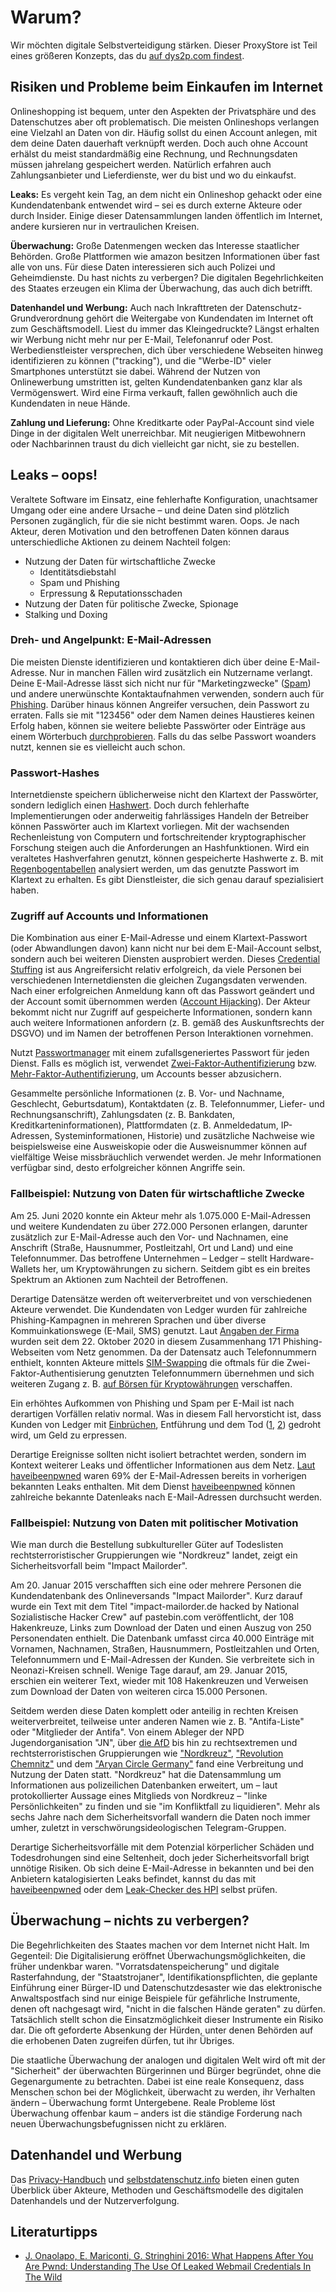 # Warum?

Wir möchten digitale Selbstverteidigung stärken. Dieser ProxyStore ist Teil eines größeren Konzepts, das du [auf dys2p.com findest](https://dys2p.com/konzept.html).

## Risiken und Probleme beim Einkaufen im Internet

Onlineshopping ist bequem, unter den Aspekten der Privatsphäre und des Datenschutzes aber oft problematisch. Die meisten Onlineshops verlangen eine Vielzahl an Daten von dir. Häufig sollst du einen Account anlegen, mit dem deine Daten dauerhaft verknüpft werden. Doch auch ohne Account erhälst du meist standardmäßig eine Rechnung, und Rechnungsdaten müssen jahrelang gespeichert werden. Natürlich erfahren auch Zahlungsanbieter und Lieferdienste, wer du bist und wo du einkaufst.

**Leaks:** Es vergeht kein Tag, an dem nicht ein Onlineshop gehackt oder eine Kundendatenbank entwendet wird – sei es durch externe Akteure oder durch Insider. Einige dieser Datensammlungen landen öffentlich im Internet, andere kursieren nur in vertraulichen Kreisen.

**Überwachung:** Große Datenmengen wecken das Interesse staatlicher Behörden. Große Plattformen wie amazon besitzen Informationen über fast alle von uns. Für diese Daten interessieren sich auch Polizei und Geheimdienste. Du hast nichts zu verbergen? Die digitalen Begehrlichkeiten des Staates erzeugen ein Klima der Überwachung, das auch dich betrifft.

**Datenhandel und Werbung:** Auch nach Inkrafttreten der Datenschutz-Grundverordnung gehört die Weitergabe von Kundendaten im Internet oft zum Geschäftsmodell. Liest du immer das Kleingedruckte? Längst erhalten wir Werbung nicht mehr nur per E-Mail, Telefonanruf oder Post. Werbedienstleister versprechen, dich über verschiedene Webseiten hinweg identifizieren zu können ("tracking"), und die "Werbe-ID" vieler Smartphones unterstützt sie dabei. Während der Nutzen von Onlinewerbung umstritten ist, gelten Kundendatenbanken ganz klar als Vermögenswert. Wird eine Firma verkauft, fallen gewöhnlich auch die Kundendaten in neue Hände.

**Zahlung und Lieferung:** Ohne Kreditkarte oder PayPal-Account sind viele Dinge in der digitalen Welt unerreichbar. Mit neugierigen Mitbewohnern oder Nachbarinnen traust du dich vielleicht gar nicht, sie zu bestellen.

## Leaks – oops!

Veraltete Software im Einsatz, eine fehlerhafte Konfiguration, unachtsamer Umgang oder eine andere Ursache – und deine Daten sind plötzlich Personen zugänglich, für die sie nicht bestimmt waren. Oops. Je nach Akteur, deren Motivation und den betroffenen Daten können daraus unterschiedliche Aktionen zu deinem Nachteil folgen:

* Nutzung der Daten für wirtschaftliche Zwecke
  * Identitätsdiebstahl
  * Spam und Phishing
  * Erpressung & Reputationsschaden
* Nutzung der Daten für politische Zwecke, Spionage
* Stalking und Doxing

### Dreh- und Angelpunkt: E-Mail-Adressen

Die meisten Dienste identifizieren und kontaktieren dich über deine E-Mail-Adresse. Nur in manchen Fällen wird zusätzlich ein Nutzername verlangt. Deine E-Mail-Adresse lässt sich nicht nur für "Marketingzwecke" ([Spam](https://de.wikipedia.org/wiki/Spam)) und andere unerwünschte Kontaktaufnahmen verwenden, sondern auch für [Phishing](https://de.wikipedia.org/wiki/Phishing). Darüber hinaus können Angreifer versuchen, dein Passwort zu erraten. Falls sie mit "123456" oder dem Namen deines Haustieres keinen Erfolg haben, können sie weitere beliebte Passwörter oder Einträge aus einem Wörterbuch [durchprobieren](https://de.wikipedia.org/wiki/Brute-Force-Methode). Falls du das selbe Passwort woanders nutzt, kennen sie es vielleicht auch schon.

### Passwort-Hashes

Internetdienste speichern üblicherweise nicht den Klartext der Passwörter, sondern lediglich einen [Hashwert](https://de.wikipedia.org/wiki/Hashfunktion). Doch durch fehlerhafte Implementierungen oder anderweitig fahrlässiges Handeln der Betreiber können Passwörter auch im Klartext vorliegen. Mit der wachsenden Rechenleistung von Computern und fortschreitender kryptographischer Forschung steigen auch die Anforderungen an Hashfunktionen. Wird ein veraltetes Hashverfahren genutzt, können gespeicherte Hashwerte z. B. mit [Regenbogentabellen](https://de.wikipedia.org/wiki/Rainbow_Table) analysiert werden, um das genutzte Passwort im Klartext zu erhalten. Es gibt Dienstleister, die sich genau darauf spezialisiert haben.

### Zugriff auf Accounts und Informationen

Die Kombination aus einer E-Mail-Adresse und einem Klartext-Passwort (oder Abwandlungen davon) kann nicht nur bei dem E-Mail-Account selbst, sondern auch bei weiteren Diensten ausprobiert werden. Dieses [Credential Stuffing](https://web.archive.org/web/20201127094548/https://www.ionos.de/digitalguide/server/sicherheit/was-ist-credential-stuffing/) ist aus Angreifersicht relativ erfolgreich, da viele Personen bei verschiedenen Internetdiensten die gleichen Zugangsdaten verwenden. Nach einer erfolgreichen Anmeldung kann oft das Passwort geändert und der Account somit übernommen werden ([Account Hijacking](https://de.wikipedia.org/wiki/Hijacking)). Der Akteur bekommt nicht nur Zugriff auf gespeicherte Informationen, sondern kann auch weitere Informationen anfordern (z. B. gemäß des Auskunftsrechts der DSGVO) und im Namen der betroffenen Person Interaktionen vornehmen.

Nutzt [Passwortmanager](https://www.kuketz-blog.de/empfehlungsecke/#passwort-manager) mit einem zufallsgeneriertes Passwort für jeden Dienst. Falls es möglich ist, verwendet [Zwei-Faktor-Authentifizierung](https://de.wikipedia.org/wiki/Zwei-Faktor-Authentisierung) bzw. [Mehr-Faktor-Authentifizierung](https://en.wikipedia.org/wiki/Multi-factor_authentication), um Accounts besser abzusichern.

Gesammelte persönliche Informationen (z. B. Vor- und Nachname, Geschlecht, Geburtsdatum), Kontaktdaten (z. B. Telefonnummer, Liefer- und Rechnungsanschrift), Zahlungsdaten (z. B. Bankdaten, Kreditkarteninformationen), Plattformdaten (z. B. Anmeldedatum, IP-Adressen, Systeminformationen, Historie) und zusätzliche Nachweise wie beispielsweise eine Ausweiskopie oder die Ausweisnummer können auf vielfältige Weise missbräuchlich verwendet werden. Je mehr Informationen verfügbar sind, desto erfolgreicher können Angriffe sein.

### Fallbeispiel: Nutzung von Daten für wirtschaftliche Zwecke

Am 25. Juni 2020 konnte ein Akteur mehr als 1.075.000 E-Mail-Adressen und weitere Kundendaten zu über 272.000 Personen erlangen, darunter zusätzlich zur E-Mail-Adresse auch den Vor- und Nachnamen, eine Anschrift (Straße, Hausnummer, Postleitzahl, Ort und Land) und eine Telefonnummer. Das betroffene Unternehmen – Ledger – stellt Hardware-Wallets her, um Kryptowährungen zu sichern. Seitdem gibt es ein breites Spektrum an Aktionen zum Nachteil der Betroffenen.

Derartige Datensätze werden oft weiterverbreitet und von verschiedenen Akteure verwendet. Die Kundendaten von Ledger wurden für zahlreiche Phishing-Kampagnen in mehreren Sprachen und über diverse Kommuinkationswege (E-Mail, SMS) genutzt. Laut [Angaben der Firma](https://www.ledger.com/phishing-campaigns-status#phishing-campaigns) wurden seit dem 22. Oktober 2020 in diesem Zusammenhang 171 Phishing-Webseiten vom Netz genommen. Da der Datensatz auch Telefonnummern enthielt, konnten Akteure mittels [SIM-Swapping](https://de.wikipedia.org/wiki/SIM-Swapping) die oftmals für die Zwei-Faktor-Authentisierung genutzten Telefonnummern übernehmen und sich weiteren Zugang z. B. [auf Börsen für Kryptowährungen](https://web.archive.org/web/20210126113423/www.coindesk.com/ledger-leak-sim-swap-home-invasion-threats) verschaffen.

Ein erhöhtes Aufkommen von Phishing und Spam per E-Mail ist nach derartigen Vorfällen relativ normal. Was in diesem Fall hervorsticht ist, dass Kunden von Ledger mit [Einbrüchen](https://web.archive.org/web/20210126114520/https://www.reddit.com/r/ledgerwallet/comments/kh8q82/fantastic/), Entführung und dem Tod ([1](https://web.archive.org/web/20210126114848/https://www.reddit.com/r/ledgerwalletleak/comments/ki1nsz/received_phone_call_threatening_kidnapping_and/), [2](https://web.archive.org/web/20210126115052/https://www.reddit.com/r/CryptoCurrency/comments/kx9sy0/my_dad_just_received_a_death_threat_on_his/)) gedroht wird, um Geld zu erpressen.

Derartige Ereignisse sollten nicht isoliert betrachtet werden, sondern im Kontext weiterer Leaks und öffentlicher Informationen aus dem Netz. [Laut haveibeenpwned](https://web.archive.org/web/20201220212750/https://twitter.com/haveibeenpwned/status/1340770769106731008) waren 69% der E-Mail-Adressen bereits in vorherigen bekannten Leaks enthalten. Mit dem Dienst [haveibeenpwned](https://haveibeenpwned.com) können zahlreiche bekannte Datenleaks nach E-Mail-Adressen durchsucht werden.

### Fallbeispiel: Nutzung von Daten mit politischer Motivation

Wie man durch die Bestellung subkultureller Güter auf Todeslisten rechtsterroristischer Gruppierungen wie "Nordkreuz" landet, zeigt ein Sicherheitsvorfall beim "Impact Mailorder".

Am 20. Januar 2015 verschafften sich eine oder mehrere Personen die Kundendatenbank des Onlineversands "Impact Mailorder". Kurz darauf wurde ein Text mit dem Titel "impact-mailorder.de hacked by National Sozialistische Hacker Crew" auf pastebin.com veröffentlicht, der 108 Hakenkreuze, Links zum Download der Daten und einen Auszug von 250 Personendaten enthielt. Die Datenbank umfasst circa 40.000 Einträge mit Vornamen, Nachnamen, Straßen, Hausnummern, Postleitzahlen und Orten, Telefonnummern und E-Mail-Adressen der Kunden. Sie verbreitete sich in Neonazi-Kreisen schnell. Wenige Tage darauf, am 29. Januar 2015, erschien ein weiterer Text, wieder mit 108 Hakenkreuzen und Verweisen zum Download der Daten von weiteren circa 15.000 Personen.

Seitdem werden diese Daten komplett oder anteilig in rechten Kreisen weiterverbreitet, teilweise unter anderen Namen wie z. B. "Antifa-Liste" oder "Mitglieder der Antifa". Von einem Ableger der NPD Jugendorganisation "JN", über [die AfD](https://web.archive.org/web/20201109025731/https://www.hz.de/meinort/heidenheim/merz-verbreitete-geklaute-adressen-31284866.html) bis hin zu rechtsextremen und rechtsterroristischen Gruppierungen wie ["Nordkreuz"](https://de.wikipedia.org/wiki/Nordkreuz), ["Revolution Chemnitz"](https://web.archive.org/web/20190711223234/https://www.tagesspiegel.de/politik/rechter-terror-revolution-chemnitz-hatte-zugriff-auf-24-300-daten-von-linken-und-punks/24578260.html) und dem ["Aryan Circle Germany"](https://de.wikipedia.org/wiki/Aryan_Circle_Germany) fand eine Verbreitung und Nutzung der Daten statt. "Nordkreuz" hat die Datensammlung um Informationen aus polizeilichen Datenbanken erweitert, um – laut protokollierter Aussage eines Mitglieds von Nordkreuz – "linke Persönlichkeiten" zu finden und sie "im Konfliktfall zu liquidieren". Mehr als sechs Jahre nach dem Sicherheitsvorfall wandern die Daten noch immer umher, zuletzt in verschwörungsideologischen Telegram-Gruppen.

Derartige Sicherheitsvorfälle mit dem Potenzial körperlicher Schäden und Todesdrohungen sind eine Seltenheit, doch jeder Sicherheitsvorfall brigt unnötige Risiken. Ob sich deine E-Mail-Adresse in bekannten und bei den Anbietern katalogisierten Leaks befindet, kannst du das mit [haveibeenpwned](https://haveibeenpwned.com) oder dem [Leak-Checker des HPI](https://sec.hpi.de/ilc/search?lang=de) selbst prüfen.

## Überwachung – nichts zu verbergen?

Die Begehrlichkeiten des Staates machen vor dem Internet nicht Halt. Im Gegenteil: Die Digitalisierung eröffnet Überwachungsmöglichkeiten, die früher undenkbar waren. "Vorratsdatenspeicherung" und digitale Rasterfahndung, der "Staatstrojaner", Identifikationspflichten, die geplante Einführung einer Bürger-ID und Datenschutzdesaster wie das elektronische Anwaltspostfach sind nur einige Beispiele für gefährliche Instrumente, denen oft nachgesagt wird, "nicht in die falschen Hände geraten" zu dürfen. Tatsächlich stellt schon die Einsatzmöglichkeit dieser Instrumente ein Risiko dar. Die oft geforderte Absenkung der Hürden, unter denen Behörden auf die erhobenen Daten zugreifen dürfen, tut ihr Übriges.

Die staatliche Überwachung der analogen und digitalen Welt wird oft mit der "Sicherheit" der überwachten Bürgerinnen und Bürger begründet, ohne die Gegenargumente zu betrachten. Dabei ist eine reale Konsequenz, dass Menschen schon bei der Möglichkeit, überwacht zu werden, ihr Verhalten ändern – Überwachung formt Untergebene. Reale Probleme löst Überwachung offenbar kaum – anders ist die ständige Forderung nach neuen Überwachungsbefugnissen nicht zu erklären.

## Datenhandel und Werbung

Das [Privacy-Handbuch](https://privacy-handbuch.de/handbuch_11.htm) und [selbstdatenschutz.info](https://www.selbstdatenschutz.info/datenkraken/) bieten einen guten Überblick über Akteure, Methoden und Geschäftsmodelle des digitalen Datenhandels und der Nutzerverfolgung.

## Literaturtipps

* [J. Onaolapo, E. Mariconti, G. Stringhini 2016: What Happens After You Are Pwnd: Understanding The Use Of Leaked Webmail Credentials In The Wild](https://www.researchgate.net/publication/310116406_What_Happens_After_You_Are_Pwnd_Understanding_The_Use_Of_Leaked_Webmail_Credentials_In_The_Wild)
